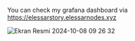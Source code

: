 You can check my grafana dashboard via https://elessarstory.elessarnodes.xyz

![Ekran Resmi 2024-10-08 09 26 32](https://github.com/user-attachments/assets/356c367c-b5bf-48cc-854c-1a6154e704bb)
